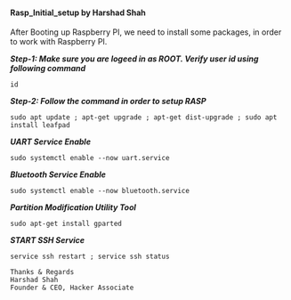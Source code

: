 ####  Rasp_Initial_setup by Harshad Shah
After Booting up Raspberry PI, we need to install some packages, in order to work with Raspberry PI.

***Step-1: Make sure you are logeed in as ROOT. Verify user id using following command***

```
id

```

***Step-2: Follow the command in order to setup RASP***

```
sudo apt update ; apt-get upgrade ; apt-get dist-upgrade ; sudo apt install leafpad 

```
***UART Service Enable***

```
sudo systemctl enable --now uart.service

```

***Bluetooth Service Enable***

```
sudo systemctl enable --now bluetooth.service

```

***Partition Modification Utility Tool***

```
sudo apt-get install gparted

```

***START SSH Service***

```
service ssh restart ; service ssh status 

```



```
Thanks & Regards
Harshad Shah
Founder & CEO, Hacker Associate 

```

